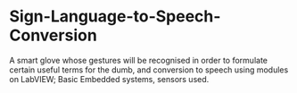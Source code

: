 # Sign-Language-to-Speech-Conversion
A smart glove whose gestures will be recognised in order to formulate certain useful terms for the dumb, and conversion to speech using modules on LabVIEW;
Basic Embedded systems, sensors used.
